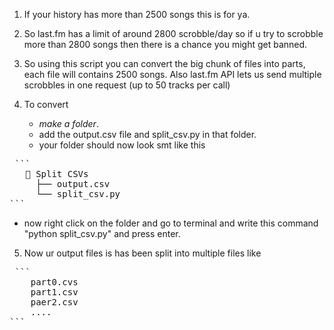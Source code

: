 1. If your history has more than 2500 songs this is for ya.

2. So last.fm has a limit of around 2800 scrobble/day so if u try to scrobble more than 2800
   songs then there is a chance you might get banned.

3. So using this script you can convert the big chunk of files into parts, each file will
   contains 2500 songs. Also last.fm API lets us send multiple scrobbles in one request (up to 50 tracks per call)

4. To convert

   * *make a folder*.
   * add the output.csv file and split_csv.py in that folder.
   * your folder should now look smt like this

<pre> ```  
   📁 Split CSVs
     ├── output.csv
     └── split_csv.py
``` </pre>

   * now right click on the folder and go to terminal and write this command
     "python split_csv.py" and press enter.

5. Now ur output files is has been split into multiple files
   like
<pre> ```  
    part0.cvs
    part1.csv
    paer2.csv
    ....
``` </pre>
